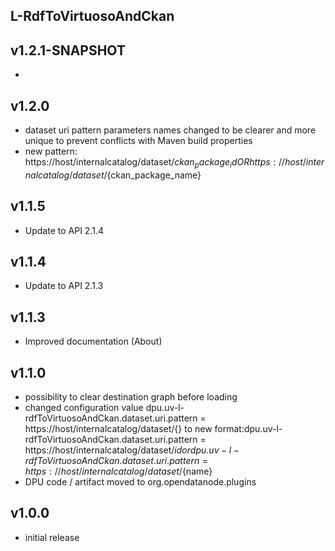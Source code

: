 L-RdfToVirtuosoAndCkan
----------

v1.2.1-SNAPSHOT
---
* 

v1.2.0
---
* dataset uri pattern parameters names changed to be clearer and more unique to prevent conflicts with Maven build properties
* new pattern: https://host/internalcatalog/dataset/${ckan_package_id} OR https://host/internalcatalog/dataset/${ckan_package_name}

v1.1.5
---
* Update to API 2.1.4

v1.1.4
---
* Update to API 2.1.3

v1.1.3
---
* Improved documentation (About)

v1.1.0
---
* possibility to clear destination graph before loading
* changed configuration value dpu.uv-l-rdfToVirtuosoAndCkan.dataset.uri.pattern = https://host/internalcatalog/dataset/{} to new format:dpu.uv-l-rdfToVirtuosoAndCkan.dataset.uri.pattern = https://host/internalcatalog/dataset/${id} or dpu.uv-l-rdfToVirtuosoAndCkan.dataset.uri.pattern = https://host/internalcatalog/dataset/${name}
* DPU code / artifact moved to org.opendatanode.plugins

v1.0.0
---
* initial release